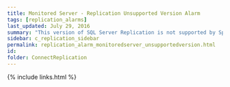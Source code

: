 ```yaml
---
title: ﻿Monitored Server - Replication Unsupported Version Alarm
tags: [replication_alarms]
last_updated: July 29, 2016
summary: "This version of SQL Server Replication is not supported by Spotlight. Some collections may fail because Spotlight has not been tested against this SQL Server Replication version yet. Use at your own risk."
sidebar: c_replication_sidebar
permalink: replication_alarm_monitoredserver_unsupportedversion.html
id:
folder: ConnectReplication
---
```




{% include links.html %}
